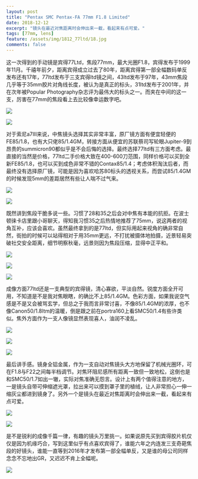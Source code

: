 ```yaml
---
layout: post
title: "Pentax SMC Pentax-FA 77mm F1.8 Limited"
date: 2018-12-12
excerpt: "镜头在最近对焦距离时会伸出来一截，看起来有点可爱。"
tags: [77mm, lens]
feature: /assets/img/1812_77ltd/18.jpg
comments: false
---
```


这一次得到的手动镜是宾得77Ltd，焦段77mm，最大光圈F1.8，宾得发布于1999年11月。千禧年前夕，距离宾得成立过去了80年，距离宾得第一部全幅数码单反发布还有17年，77ltd发布于三支宾得ltd镜之间，43ltd发布于97年，43mm焦段几乎等于35mm胶片对角线长度，被认为是真正的标头，31ltd发布于2001年，并在次年被Popular Photography杂志评为最伟大的标头之一。而夹在中间的这一支，厉害在77mm的焦段看上去比较像幸运数字吧。

![](/assets/img/1812_77ltd/9.jpg)

![](/assets/img/1812_77ltd/17.jpg)


对于索尼a7III来说，中焦镜头选择其实非常丰富，原厂镜方面有便宜轻便的FE85/1.8，也有大只佬85/1.4GM，转接方面从便宜的苏联蔡司写轮眼Jupiter-9到昂贵的summicron90都似乎是不会后悔的选择。最终选择77ltd有三方面考虑。最直接的当然是价格，77ltd二手价格大致在400-600刀范围，同样价格可以买到全新FE85/1.8，也可以买到成色非常不错的Contax85/1.4；考虑体积淘汰后者，而最终没有选择原厂镜，可能是因为喜欢哈苏80标头的透视关系，而尝试85/1.4GM的时候发现5mm的差距居然有些让人喘不过气来。

![](/assets/img/1812_77ltd/2.jpg)

![](/assets/img/1812_77ltd/10.jpg)

既然讲到焦段干脆多说一些。习惯了28和35之后会对中焦有本能的抗拒。在波士顿徕卡店里跟小哥聊天，得知我习惯35之后热情地推荐了75mm，说这两者的视角互补，应该会喜欢。虽然最终拿到的是77ltd，但实际用起来视角的确非常自然，街拍的时候可以站得相对于用35mm更远，不打扰被摄体地拍摄，近景轻易突破社交安全距离，细节明察秋毫，远景则因为焦段压缩，显得中正平和。

![](/assets/img/1812_77ltd/8.jpg)

![](/assets/img/1812_77ltd/16.jpg)

![](/assets/img/1812_77ltd/3.jpg)

成像方面77ltd还是一支典型的宾得镜，清心寡欲，平淡自然。锐度方面全开可用，不知道是不是我对焦眼瞎，的确比不上85/1.4GM。色彩方面，如果我说空气感是不是又会被骂玄学，但总之于我而言非常讨喜，不像85/1.4GM的浓厚，也不像Canon50/1.8ltm的温暖，倒是跟之前在portra160上看SMC50/1.4有些许类似。焦外方面作为一支人像镜显然表现喜人，油润不凌乱。

![](/assets/img/1812_77ltd/4.jpg)

![](/assets/img/1812_77ltd/5.jpg)

![](/assets/img/1812_77ltd/18.jpg)

最后讲手感。镜身全铝金属，作为一支自动对焦镜头大方地保留了机械光圈环，可在F1.8与F22之间每半档调节。对焦环阻尼感所有距离一致但一致地松，这倒也是和SMC50/1.7如出一辙，实际对焦准确无怨言。设计上有两个值得注意的地方，一是镜头自带可伸缩遮光罩，拉出来可以摸到罩子里的植绒，让人非常担心一伸一缩灰尘都进到镜身了。另外一个是镜头在最近对焦距离时会伸出来一截，看起来有点可爱。

![](/assets/img/1812_77ltd/13.jpg)

![](/assets/img/1812_77ltd/12.jpg)

是不是锐利的成像千篇一律，有趣的镜头万里挑一。如果说原先买到宾得胶片机仅仅是因为机缘巧合，写到这里似乎有点喜欢宾得了，谁能六年之内连发三支奇葩焦段的好镜头，谁能一直等到2016年才发布第一部全幅单反，又是谁的母公司同样念念不忘地出GR，又迟迟不肯上全幅呢。

![](/assets/img/1812_77ltd/14.jpg)


